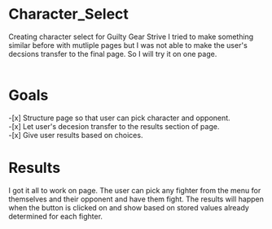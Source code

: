# Character_Select
Creating character select for Guilty Gear Strive
I tried to make something similar before with mutliple pages but I was not
able to make the user's decsions transfer to the final page. So I will try it on one page.
<br>
<br>
<h1>Goals</h1>
  -[x] Structure page so that user can pick character and opponent.<br>
  -[x] Let user's decesion transfer to the results section of page.<br>
  -[x] Give user results based on choices.<br>

<h1>Results</h1>
I got it all to work on page. The user can pick any fighter from the menu for themselves and their opponent
and have them fight. The results will happen when the button is clicked on and show based on stored values
already determined for each fighter.
